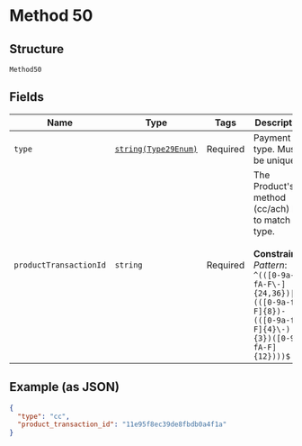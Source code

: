 
# Method 50

## Structure

`Method50`

## Fields

| Name | Type | Tags | Description | Getter | Setter |
|  --- | --- | --- | --- | --- | --- |
| `type` | [`string(Type29Enum)`](../../doc/models/type-29-enum.md) | Required | Payment type. Must be unique. | getType(): string | setType(string type): void |
| `productTransactionId` | `string` | Required | The Product's method (cc/ach) has to match the type.<br><br>**Constraints**: *Pattern*: `^(([0-9a-fA-F\-]{24,36})\|(([0-9a-fA-F]{8})-(([0-9a-fA-F]{4}\-){3})([0-9a-fA-F]{12})))$` | getProductTransactionId(): string | setProductTransactionId(string productTransactionId): void |

## Example (as JSON)

```json
{
  "type": "cc",
  "product_transaction_id": "11e95f8ec39de8fbdb0a4f1a"
}
```

